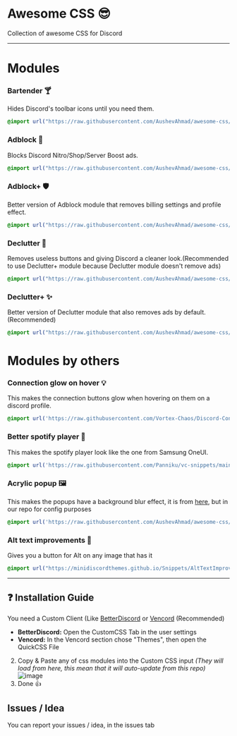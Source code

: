 # Awesome CSS 😎
Collection of awesome CSS for Discord


---
# Modules

### Bartender 🍸

Hides Discord's toolbar icons until you need them. 
```css
@import url("https://raw.githubusercontent.com/AushevAhmad/awesome-css/main/modules/bartender.css");
```
### Adblock 🛑
Blocks Discord Nitro/Shop/Server Boost ads.
```css
@import url("https://raw.githubusercontent.com/AushevAhmad/awesome-css/main/modules/adblock.css");
```
### Adblock+ 🛡️
Better version of Adblock module that removes billing settings and profile effect.
```css
@import url("https://raw.githubusercontent.com/AushevAhmad/awesome-css/main/modules/adblockplus.css");
```
### Declutter 🧹
Removes useless buttons and giving Discord a cleaner look.(Recommended to use Declutter+ module because Declutter module doesn't remove ads)
```css
@import url("https://raw.githubusercontent.com/AushevAhmad/awesome-css/main/modules/declutter.css");
```
### Declutter+ ✨
Better version of Declutter module that also removes ads by default.(Recommended)
```css
@import url("https://raw.githubusercontent.com/AushevAhmad/awesome-css/main/modules/declutterplus.css");
```

# Modules by others
### Connection glow on hover 💡
This makes the connection buttons glow when hovering on them on a discord profile.
```css
@import url('https://raw.githubusercontent.com/Vortex-Chaos/Discord-Connections-Glow/main/Code.css');
```
### Better spotify player 🎵
This makes the spotify player look like the one from Samsung OneUI.
```css
@import url('https://raw.githubusercontent.com/Panniku/vc-snippets/main/BetterSpotifyPlayer.css');
```
### Acrylic popup 🖼️
This makes the popups have a background blur effect, it is from [here](https://s-k-y-l-i.github.io/discord-themes/Theme%20code/transparent-popups.css), but in our repo for config purposes
```css
@import url('https://raw.githubusercontent.com/AushevAhmad/awesome-css/main/modules/acrylicpopup.css');
```
### Alt text improvements 🔲
Gives you a button for Alt on any image that has it
```css
@import url("https://minidiscordthemes.github.io/Snippets/AltTextImprovements/main.css");
```
---

## ❓ Installation Guide

You need a Custom Client (Like [BetterDiscord](https://betterdiscord.app/) or [Vencord](https://vencord.dev) (Recommended)

- **BetterDiscord:**
Open the CustomCSS Tab in the user settings
- **Vencord:**
In the Vencord section chose "Themes", then open the QuickCSS File

2. Copy & Paste any of css modules into the Custom CSS input *(They will load from here, this mean that it will auto-update from this repo)*
![image](https://github.com/AushevAhmad/awesome-css/assets/113457231/894d9a44-2d81-438e-ae90-d96252e2c6e0)
3. Done 👍

## Issues / Idea

You can report your issues / idea, in the issues tab
